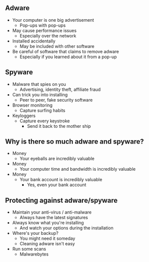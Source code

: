 ## Adware
- Your computer is one big advertisement
	- Pop-ups with pop-ups
- May cause performance issues
	- Especially over the network
- Installed accidentally
	- May be included with other software
- Be careful of software that claims to remove adware
	- Especially if you learned about it from a pop-up

## Spyware
- Malware that spies on you
	- Advertising, identity theft, affiliate fraud
- Can trick you into installing
	- Peer to peer, fake security software
- Browser monitoring
	- Capture surfing habits
- Keyloggers
	- Capture every keystroke
		- Send it back to the mother ship

## Why is there so much adware and spyware?
- Money
	- Your eyeballs are incredibly valuable
- Money
	- Your computer time and bandwidth is incredibly valuable
- Money
	- Your bank account is incredibly valuable
		- Yes, even your bank account

## Protecting against adware/spyware
- Maintain your anti-virus / anti-malware
	- Always have the latest signatures
- Always know what you're installing
	- And watch your options during the installation
- Where's your backup?
	- You might need it someday
	- Cleaning adware isn't easy
- Run some scans
	- Malwarebytes

